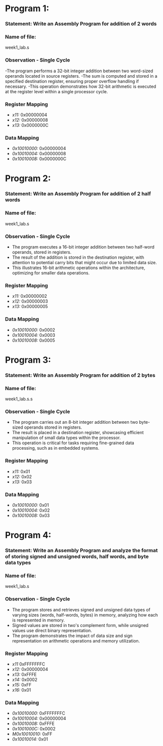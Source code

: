 # Program 1: 
### Statement: Write an Assembly Program for addition of 2 words

### Name of file:
week1_lab.s

### Observation - Single Cycle
-The program performs a 32-bit integer addition between two word-sized operands located in source registers.
-The sum is computed and stored in a specified destination register, ensuring proper overflow handling if necessary.
-This operation demonstrates how 32-bit arithmetic is executed at the register level within a single processor cycle.

### Register Mapping
- *x11:* 0x00000004
- *x12:* 0x00000008
- *x13:* 0x0000000C

### Data Mapping
- *0x10010000:* 0x00000004
- *0x10010004:* 0x00000008 
- *0x10010008:* 0x0000000C 



# Program 2: 
### Statement: Write an Assembly Program for addition of 2 half words

### Name of file:
week1_lab.s

### Observation - Single Cycle
- The program executes a 16-bit integer addition between two half-word operands, stored in registers.
- The result of the addition is stored in the destination register, with attention to potential carry bits that might occur due to limited data size.
- This illustrates 16-bit arithmetic operations within the architecture, optimizing for smaller data operations.

### Register Mapping
- *x11:* 0x00000002
- *x12:* 0x00000003
- *x13:* 0x00000005

### Data Mapping
- *0x10010000:* 0x0002
- *0x10010004:* 0x0003 
- *0x10010008:* 0x0005 



# Program 3: 
### Statement: Write an Assembly Program for addition of 2 bytes

### Name of file:
week1_lab.s.s

### Observation - Single Cycle
- The program carries out an 8-bit integer addition between two byte-sized operands stored in registers.
- The result is placed in a destination register, showcasing efficient manipulation of small data types within the processor.
- This operation is critical for tasks requiring fine-grained data processing, such as in embedded systems.

### Register Mapping
- *x11:* 0x01
- *x12:* 0x02
- *x13:* 0x03

### Data Mapping
- *0x10010000:* 0x01 
- *0x10010004:* 0x02 
- *0x10010008:* 0x03



# Program 4:
### Statement: Write an Assembly Program and analyze the format of storing signed and unsigned words, half words, and byte data types

### Name of file:
week1_lab.s

### Observation - Single Cycle
- The program stores and retrieves signed and unsigned data types of varying sizes (words, half-words, bytes) in memory, analyzing how each is represented in memory.
- Signed values are stored in two's complement form, while unsigned values use direct binary representation.
- The program demonstrates the impact of data size and sign representation on arithmetic operations and memory utilization.

### Register Mapping
- *x11* 0xFFFFFFFC 
- *x12:* 0x00000004 
- *x13:* 0xFFFE 
- *x14:* 0x0002
- *x15:* 0xFF 
- *x16:* 0x01 

### Data Mapping
- *0x10010000:* 0xFFFFFFFC 
- *0x10010004:* 0x00000004 
- *0x10010008:* 0xFFFE
- *0x1001000C:* 0x0002
- *M0x10010010:* 0xFF
- *0x10010014:* 0x01

